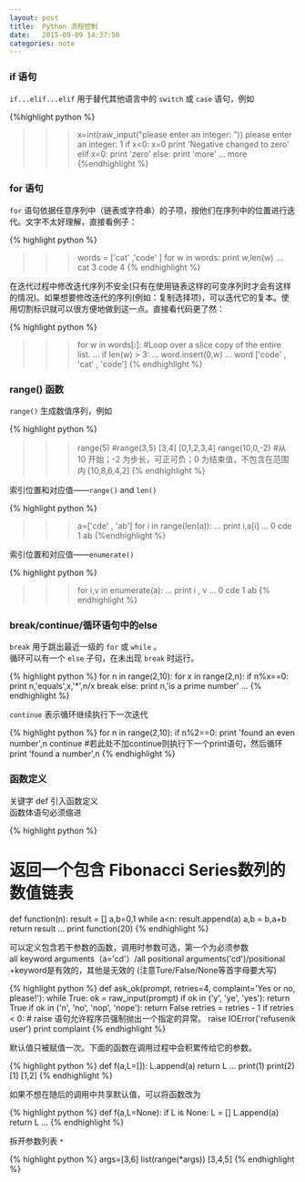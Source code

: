 ```yaml
---
layout: post
title:  Python 流程控制
date:   2015-09-09 14:37:50
categories: note
---
```

### if 语句


`if...elif...elif` 用于替代其他语言中的 `switch` 或 `case` 语句，例如

{%highlight python %}
>>>x=int(raw_input("please enter an integer: "))
please enter an integer: 1
>>>if x<0:
	  x=0
	  print 'Negative changed to zero'
   elif x=0:
 	  print 'zero'
   else:
    print 'more'
...
more
{%endhighlight %}	

### for 语句


`for` 语句依据任意序列中（链表或字符串）的子项，按他们在序列中的位置进行迭代。文字不太好理解，直接看例子：  

{% highlight python %}
>>>words = ['cat' ,'code' ]
>>>for w in words:
	   print w,len(w)
...
cat 3
code 4
{% endhighlight %}

在迭代过程中修改迭代序列不安全(只有在使用链表这样的可变序列时才会有这样的情况)。如果想要修改迭代的序列(例如：复制选择项)，可以迭代它的复本。使用切割标识就可以很方便地做到这一点。直接看代码更了然：

{% highlight python %}
>>>for w in words[:]:  #Loop over a slice copy of the entire list.
...    if len(w) > 3:
...       word.insert(0,w)
...
>>>word
['code' , 'cat' , 'code']
{% endhighlight %}

### range() 函数


`range()` 生成数值序列，例如

{% highlight python %}
>>>range(5)   #range(3,5)   [3,4]
[0,1,2,3,4]
>>>range(10,0,-2)   #从 10 开始；-2 为步长，可正可负；0 为结束值，不包含在范围内
[10,8,6,4,2]
{% endhighlight %}

索引位置和对应值——`range()` and `len()`

{% highlight python %}
>>>a=['cde' , 'ab']
>>>for i in range(len(a)):
...    print i,a[i]
...
0 cde
1 ab
{%endhighlight %}

索引位置和对应值——`enumerate()`

{% highlight python %}
>>>for i,v in enumerate(a):
...    print i , v
...
0 cde
1 ab
{% endhighlight %}


### break/continue/循环语句中的else


`break` 用于跳出最近一级的 `for` 或 `while` 。  
循环可以有一个 `else` 子句，在未出现 `break` 时运行。

{% highlight python %}
for n in range(2,10):
	for x in range(2,n):
		if n%x==0:
			print n,'equals',x,'*',n/x
			break
	else:
	print n,'is a prime number'
...
{% endhighlight %}

`continue` 表示循环继续执行下一次迭代

{% highlight python %}
for n in range(2,10):
	if n%2==0:
		print 'found an even number',n
		continue   #若此处不加continue则执行下一个print语句，然后循环
	print 'found a number',n
{% endhighlight %}


### 函数定义

关键字 def 引入函数定义  
函数体语句必须缩进

{% highlight python %}
# 返回一个包含 Fibonacci Series数列的数值链表
def function(n):
	result = []
	a,b=0,1
	while a<n:
		result.append(a)
		a,b = b,a+b
	return result
...
print function(20)
{% endhighlight %}

可以定义包含若干参数的函数，调用时参数可选，第一个为必须参数  
all keyword arguments（a='cd'）/all positional arguments('cd')/positional +keyword是有效的，其他是无效的
(注意Ture/False/None等首字母要大写)

{% highlight python %}
def ask_ok(prompt, retries=4, complaint='Yes or no, please!'):
    while True:
        ok = raw_input(prompt)
        if ok in ('y', 'ye', 'yes'):
            return True
        if ok in ('n', 'no', 'nop', 'nope'):
            return False
        retries = retries - 1
        if retries < 0:
            # raise 语句允许程序员强制抛出一个指定的异常。
            raise IOError('refusenik user') 
        print complaint
{% endhighlight %}


默认值只被赋值一次。下面的函数在调用过程中会积累传给它的参数。

{% highlight python %}
def f(a,L=[]):
	L.append(a)
	return L
...
print(1)
print(2)
[1]
[1,2]
{% endhighlight %}

如果不想在随后的调用中共享默认值，可以将函数改为

{% highlight python %}
def f(a,L=None):
	if L is None:
		L = []
	L.append(a)
	return L
...
{% endhighlight %}


拆开参数列表 `*`

{% highlight python %}
args=[3,6]
list(range(*args))
[3,4,5]
{% endhighlight %}